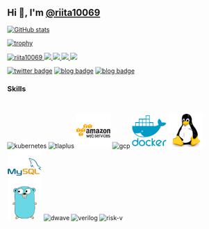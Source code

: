 <h2 align="left">Hi 👋, I'm <a href="https://riita10069.me">@riita10069</a></h1>

[![GitHub stats](https://github-readme-stats.vercel.app/api?username=riita10069&count_private=true&show_icons=true)](https://github.com/riita10069/github-readme-stats)

[![trophy](https://github-profile-trophy.vercel.app/?username=riita10069)](https://github.com/riita10069-ma/github-profile-trophy)



<p align="left"> 
  <a href="https://github.com/riita10069/riita10069/">
    <img src="https://komarev.com/ghpvc/?username=riita10069" alt="riita10069" />
  </a>
  <a href="http://twitter.com/riita10069">
    <img height="20" src="https://img.shields.io/twitter/follow/riita10069?label=Twitter&logo=twitter&style=flat" />
  </a>
  <a href="https://github.com/riita10069">
    <img height="20" src="https://img.shields.io/github/followers/riita10069?label=follow&logo=github&style=flat" />
  </a>
  <a href="http://qiita.com/riita10069">
    <img height="20" src="https://qiita-badge.apiapi.app/s/riita10069/posts.svg" />
  </a>
  <//qiita.com/riita10069">
    <img height="20" src="https://qiita-badge.apiapi.app/s/riita10069/contributions.svg" />
  </a>
</p>
  

[![twitter badge](https://img.shields.io/badge/twitter-riita10069-1da1f2?style=flat-square&logo=twitter)](https://twitter.com/riita10069) 
[![blog badge](https://img.shields.io/badge/blog-riita10069.me-1f425f?style=flat-square)](https://riita10069.github.io/aboutme/)
[![blog badge](https://img.shields.io/badge/speakerdeck-riita10069-1f425f?style=flat-square)](https://speakerdeck.com/riita10069)

### Skills
  
<br>
<p align="left">
<img src="https://www.vectorlogo.zone/logos/kubernetes/kubernetes-icon.svg" alt="kubernetes" width="80" height="80"/>
<img src="https://lamport.azurewebsites.net/tla/splash_small.png" alt="tlaplus" width="105.212121" height="70"/>
<img src="https://raw.githubusercontent.com/devicons/devicon/master/icons/amazonwebservices/amazonwebservices-original-wordmark.svg" alt="aws" width="80" height="80"/>
<img src="https://www.vectorlogo.zone/logos/google_cloud/google_cloud-icon.svg" alt="gcp" width="80" height="80"/>
<img src="https://raw.githubusercontent.com/devicons/devicon/master/icons/docker/docker-plain-wordmark.svg" alt="docker" width="80" height="80"/>
<img src="https://raw.githubusercontent.com/devicons/devicon/master/icons/linux/linux-original.svg" alt="linux" width="80" height="80"/>
<img src="https://raw.githubusercontent.com/devicons/devicon/master/icons/mysql/mysql-original-wordmark.svg" alt="mysql" width="80" height="80"/>
<br>
<img src="https://raw.githubusercontent.com/devicons/devicon/master/icons/go/go-original.svg" alt="go" width="80" height="80"/>
<img src="https://upload.wikimedia.org/wikipedia/commons/4/4f/Logo_dwave.png" alt="dwave" width="250" height="70"/>

<img src="https://upload.wikimedia.org/wikipedia/en/e/ef/SystemVerilog_logo.png" alt="verilog" width="199.805825243" height="70"/>
<img src="https://riscv.org/wp-content/uploads/2015/10/cropped-LI_profile.png" alt="risk-v" width="80" height="80"/>

  
<br>

</p>
  
